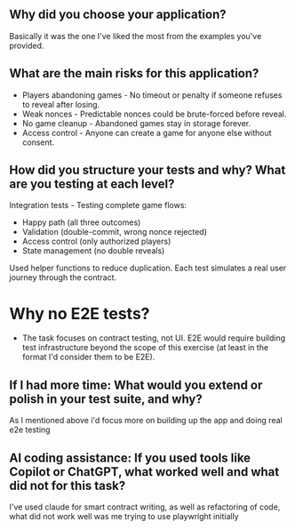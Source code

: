 ##  Why did you choose your application?
Basically it was the one I've liked the most from the examples
you've provided.
##  What are the main risks for this application?
- Players abandoning games - No timeout or penalty if someone refuses to reveal after losing.
- Weak nonces - Predictable nonces could be brute-forced before reveal.
- No game cleanup - Abandoned games stay in storage forever.
- Access control - Anyone can create a game for anyone else without consent.

##  How did you structure your tests and why? What are you testing at each level?
Integration tests - Testing complete game flows:

- Happy path (all three outcomes)
 - Validation (double-commit, wrong nonce rejected)
- Access control (only authorized players)
- State management (no double reveals)

Used helper functions to reduce duplication. Each test simulates a real user journey through the contract.

# Why no E2E tests? 
- The task focuses on contract testing, not UI. E2E would require building test infrastructure beyond the scope of this exercise (at least in the format I'd consider them to be E2E).

## If I had more time: What would you extend or polish in your test suite, and why?
As I mentioned above i'd focus more on building up the app and doing real e2e testing

## AI coding assistance: If you used tools like Copilot or ChatGPT, what worked well and what did not for this task?
I've used claude for smart contract writing, as well as refactoring of code, what did not work well was me trying to use playwright initially
